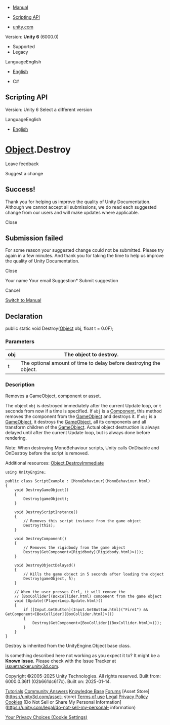 [ ]()

  * [Manual](../Manual/index.html)
  * [Scripting API](../ScriptReference/index.html)

  * [unity.com](https://unity.com/)

Version: **Unity 6** (6000.0)

  * Supported
  * Legacy

LanguageEnglish

  * [English]()

  * C#

[ ](https://docs.unity3d.com)

## Scripting API

Version: Unity 6 Select a different version

LanguageEnglish

  * [English]()

#  [Object](Object.html).Destroy

Leave feedback

Suggest a change

## Success!

Thank you for helping us improve the quality of Unity Documentation. Although
we cannot accept all submissions, we do read each suggested change from our
users and will make updates where applicable.

Close

## Submission failed

For some reason your suggested change could not be submitted. Please <a>try
again</a> in a few minutes. And thank you for taking the time to help us
improve the quality of Unity Documentation.

Close

Your name Your email Suggestion* Submit suggestion

Cancel

[Switch to Manual](../Manual/class-Object.html "Go to Object Component in the
Manual")

## Declaration

public static void Destroy([Object](Object.html) obj, float t = 0.0F);

### Parameters

obj | The object to destroy.  
---|---  
t | The optional amount of time to delay before destroying the object.  
  
### Description

Removes a GameObject, component or asset.

The object `obj` is destroyed immediately after the current Update loop, or
`t` seconds from now if a time is specified. If `obj` is a
[Component](Component.html), this method removes the component from the
[GameObject](GameObject.html) and destroys it. If `obj` is a
[GameObject](GameObject.html), it destroys the [GameObject](GameObject.html),
all its components and all transform children of the
[GameObject](GameObject.html). Actual object destruction is always delayed
until after the current Update loop, but is always done before rendering.  
  
Note: When destroying MonoBehaviour scripts, Unity calls OnDisable and
OnDestroy before the script is removed.  
  
Additional resources: [Object.DestroyImmediate](Object.DestroyImmediate.html)

    
    
    using UnityEngine;  
      
    public class ScriptExample : [MonoBehaviour](MonoBehaviour.html)
    {
        void DestroyGameObject()
        {
            Destroy(gameObject);
        }  
      
        void DestroyScriptInstance()
        {
            // Removes this script instance from the game object
            Destroy(this);
        }  
      
        void DestroyComponent()
        {
            // Removes the rigidbody from the game object
            Destroy(GetComponent<[Rigidbody](Rigidbody.html)>());
        }  
      
        void DestroyObjectDelayed()
        {
            // Kills the game object in 5 seconds after loading the object
            Destroy(gameObject, 5);
        }  
      
        // When the user presses Ctrl, it will remove the
        // [BoxCollider](BoxCollider.html) component from the game object
        void [Update](PlayerLoop.Update.html)()
        {
            if ([Input.GetButton](Input.GetButton.html)("Fire1") && GetComponent<[BoxCollider](BoxCollider.html)>())
            {
                Destroy(GetComponent<[BoxCollider](BoxCollider.html)>());
            }
        }
    }
    

Destroy is inherited from the UnityEngine.Object base class.

Is something described here not working as you expect it to? It might be a
**Known Issue**. Please check with the Issue Tracker at
[issuetracker.unity3d.com](https://issuetracker.unity3d.com).

Copyright ©2005-2025 Unity Technologies. All rights reserved. Built from:
6000.0.36f1 (02b661dc617c). Built on: 2025-01-14.

[Tutorials](https://unity3d.com/learn) [Community
Answers](https://answers.unity3d.com) [Knowledge
Base](https://support.unity3d.com/hc/en-us)
[Forums](https://forum.unity3d.com) [Asset Store](https://unity3d.com/asset-
store) [Terms of use](https://docs.unity3d.com/Manual/TermsOfUse.html)
[Legal](https://unity.com/legal) [Privacy
Policy](https://unity.com/legal/privacy-policy)
[Cookies](https://unity.com/legal/cookie-policy) [Do Not Sell or Share My
Personal Information](https://unity.com/legal/do-not-sell-my-personal-
information)

[Your Privacy Choices (Cookie Settings)](javascript:void\(0\);)


